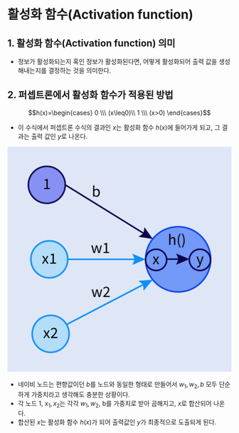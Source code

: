 # 활성화 함수(Activation function)

## 1. 활성화 함수(Activation function) 의미
- 정보가 활성화되는지 혹인 정보가 활성화된다면, 어떻게 활성화되어 출력 값을 생성해내는지를 결정하는 것을 의미한다.

## 2. 퍼셉트론에서 활성화 함수가 적용된 방법

$$h(x)=\begin{cases} 
0 \\\ (x\leq0)\\ 
1 \\\ (x>0) 
\end{cases}$$

- 이 수식에서 퍼셉트론 수식의 결과인 $x$는 활성화 함수 $h(x)$에 들어가게 되고, 그 결과는 출력 값인 $y$로 나온다.

![alt text](./Picture/Activation_function.png)

- 네이비 노드는 편향값이던 $b$를 노드와 동일한 형태로 만들어서 $w_1, w_2, b$ 모두 단순하게 가중치라고 생각해도 충분한 상황이다.
- 각 노드 1, $x_1, x_2$는 각각 $w_1, w_2$, b를 가중치로 받아 곱해지고, $x$로 합산되어 나온다.
- 합산된 $x$는 활성화 함수 $h(x)$가 되어 출력값인 $y$가 최종적으로 도출되게 된다.